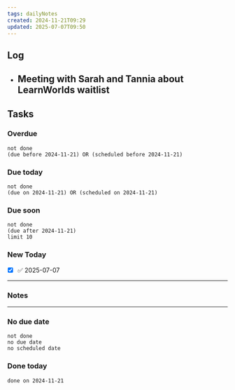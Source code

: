 ```yaml
---
tags: dailyNotes
created: 2024-11-21T09:29
updated: 2025-07-07T09:50
---
```

## Log
- Meeting with Sarah and Tannia about LearnWorlds waitlist
	- 

## Tasks
### Overdue
```tasks
not done
(due before 2024-11-21) OR (scheduled before 2024-11-21)
```

### Due today
```tasks
not done
(due on 2024-11-21) OR (scheduled on 2024-11-21)
```

### Due soon
```tasks
not done
(due after 2024-11-21)
limit 10
```

### New Today
- [x] ✅ 2025-07-07
----
### Notes

----
### No due date
```tasks
not done
no due date
no scheduled date
```

### Done today
```tasks
done on 2024-11-21
```
